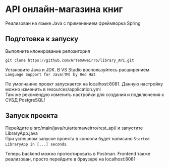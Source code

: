 # API онлайн-магазина книг
Реализован на языке Java с применением фреймворка Spring
## Подготовка к запуску
Выполните клонирование репозитория
```
git clone https://github.com/ArtemAweirro/library_API.git
```
Установите Java и JDK. В VS Studio воспользуйтесь расширением `Language Support for Java(TM) by Red Hat`

По умолчанию проект запускается на localhost:8081. Данную настройку можно изменить в resources/application.yml<br/>
Там же рекомендую изменить настройки для создания и подключения к СУБД PostgreSQL!
## Запуск проекта
Перейдите в src/main/java/ru/artemaweirro/rest_api/ и запустите LibraryApp.java<br/>
При успешном запуске проекта в консоли будет написано `Started LibraryApp in [...] seconds`.<br/>

Теперь backend можно протестировать в Postman. Frontend также реализован, просто перейдите в браузере на localhost:8081